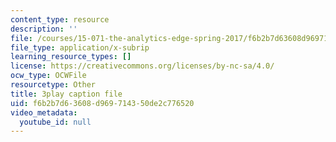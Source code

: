 ```yaml
---
content_type: resource
description: ''
file: /courses/15-071-the-analytics-edge-spring-2017/f6b2b7d63608d969714350de2c776520_gE1wRDQMR8E.srt
file_type: application/x-subrip
learning_resource_types: []
license: https://creativecommons.org/licenses/by-nc-sa/4.0/
ocw_type: OCWFile
resourcetype: Other
title: 3play caption file
uid: f6b2b7d6-3608-d969-7143-50de2c776520
video_metadata:
  youtube_id: null
---
```

